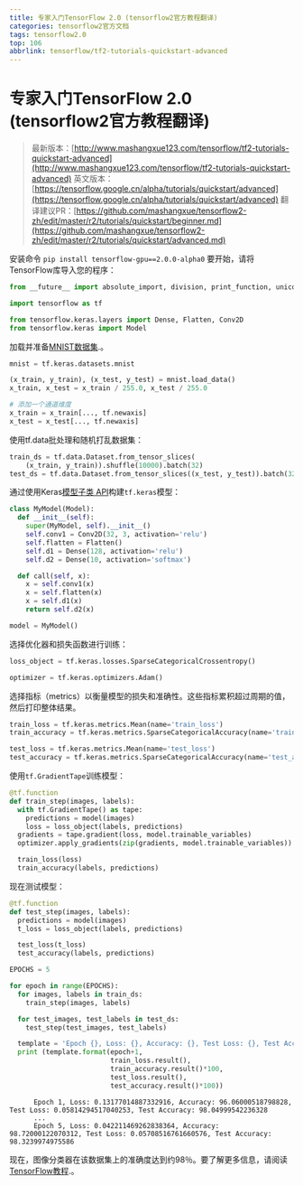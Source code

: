 ```yaml
---
title: 专家入门TensorFlow 2.0 (tensorflow2官方教程翻译)
categories: tensorflow2官方文档
tags: tensorflow2.0
top: 106
abbrlink: tensorflow/tf2-tutorials-quickstart-advanced
---
```


# 专家入门TensorFlow 2.0 (tensorflow2官方教程翻译)

> 最新版本：[http://www.mashangxue123.com/tensorflow/tf2-tutorials-quickstart-advanced](http://www.mashangxue123.com/tensorflow/tf2-tutorials-quickstart-advanced)
> 英文版本：[https://tensorflow.google.cn/alpha/tutorials/quickstart/advanced](https://tensorflow.google.cn/alpha/tutorials/quickstart/advanced)
> 翻译建议PR：[https://github.com/mashangxue/tensorflow2-zh/edit/master/r2/tutorials/quickstart/beginner.md](https://github.com/mashangxue/tensorflow2-zh/edit/master/r2/tutorials/quickstart/advanced.md)

安装命令 `pip install tensorflow-gpu==2.0.0-alpha0`
要开始，请将TensorFlow库导入您的程序：

```python
from __future__ import absolute_import, division, print_function, unicode_literals

import tensorflow as tf

from tensorflow.keras.layers import Dense, Flatten, Conv2D
from tensorflow.keras import Model
```

加载并准备[MNIST数据集](http://yann.lecun.com/exdb/mnist/).。

```python
mnist = tf.keras.datasets.mnist

(x_train, y_train), (x_test, y_test) = mnist.load_data()
x_train, x_test = x_train / 255.0, x_test / 255.0

# 添加一个通道维度
x_train = x_train[..., tf.newaxis]
x_test = x_test[..., tf.newaxis]
```

使用tf.data批处理和随机打乱数据集：

```python
train_ds = tf.data.Dataset.from_tensor_slices(
    (x_train, y_train)).shuffle(10000).batch(32)
test_ds = tf.data.Dataset.from_tensor_slices((x_test, y_test)).batch(32)
```

通过使用Keras[模型子类 API](https://tensorflow.google.cn/guide/keras#model_subclassing)构建`tf.keras`模型：

```python
class MyModel(Model):
  def __init__(self):
    super(MyModel, self).__init__()
    self.conv1 = Conv2D(32, 3, activation='relu')
    self.flatten = Flatten()
    self.d1 = Dense(128, activation='relu')
    self.d2 = Dense(10, activation='softmax')

  def call(self, x):
    x = self.conv1(x)
    x = self.flatten(x)
    x = self.d1(x)
    return self.d2(x)

model = MyModel()
```

选择优化器和损失函数进行训练：

```python
loss_object = tf.keras.losses.SparseCategoricalCrossentropy()

optimizer = tf.keras.optimizers.Adam()
```

选择指标（metrics）以衡量模型的损失和准确性。这些指标累积超过周期的值，然后打印整体结果。

```python
train_loss = tf.keras.metrics.Mean(name='train_loss')
train_accuracy = tf.keras.metrics.SparseCategoricalAccuracy(name='train_accuracy')

test_loss = tf.keras.metrics.Mean(name='test_loss')
test_accuracy = tf.keras.metrics.SparseCategoricalAccuracy(name='test_accuracy')
```

使用`tf.GradientTape`训练模型：

```python
@tf.function
def train_step(images, labels):
  with tf.GradientTape() as tape:
    predictions = model(images)
    loss = loss_object(labels, predictions)
  gradients = tape.gradient(loss, model.trainable_variables)
  optimizer.apply_gradients(zip(gradients, model.trainable_variables))

  train_loss(loss)
  train_accuracy(labels, predictions)
```

现在测试模型：

```python
@tf.function
def test_step(images, labels):
  predictions = model(images)
  t_loss = loss_object(labels, predictions)

  test_loss(t_loss)
  test_accuracy(labels, predictions)
```

```python
EPOCHS = 5

for epoch in range(EPOCHS):
  for images, labels in train_ds:
    train_step(images, labels)

  for test_images, test_labels in test_ds:
    test_step(test_images, test_labels)

  template = 'Epoch {}, Loss: {}, Accuracy: {}, Test Loss: {}, Test Accuracy: {}'
  print (template.format(epoch+1,
                         train_loss.result(),
                         train_accuracy.result()*100,
                         test_loss.result(),
                         test_accuracy.result()*100))
```

```
      Epoch 1, Loss: 0.13177014887332916, Accuracy: 96.06000518798828, Test Loss: 0.05814294517040253, Test Accuracy: 98.04999542236328 
      ...
      Epoch 5, Loss: 0.042211469262838364, Accuracy: 98.72000122070312, Test Loss: 0.05708516761660576, Test Accuracy: 98.3239974975586
```

现在，图像分类器在该数据集上的准确度达到约98％。要了解更多信息，请阅读 [TensorFlow教程](https://tensorflow.google.cn/alpha/tutorials/keras).。

